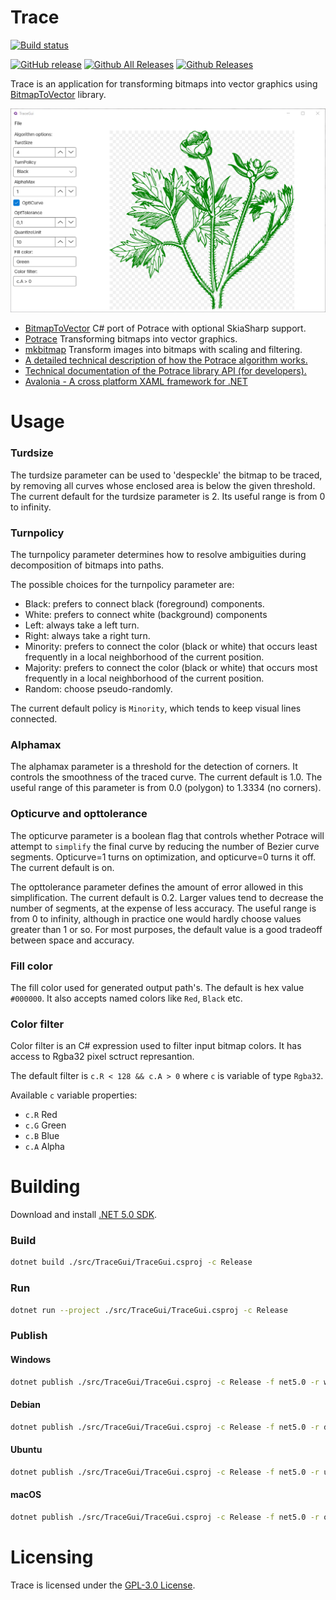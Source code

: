 # Trace

[![Build status](https://dev.azure.com/wieslawsoltes/GitHub/_apis/build/status/Trace)](https://dev.azure.com/wieslawsoltes/GitHub/_build/latest?definitionId=84)

[![GitHub release](https://img.shields.io/github/release/wieslawsoltes/trace.svg)](https://github.com/wieslawsoltes/trace)
[![Github All Releases](https://img.shields.io/github/downloads/wieslawsoltes/trace/total.svg)](https://github.com/wieslawsoltes/trace)
[![Github Releases](https://img.shields.io/github/downloads/wieslawsoltes/trace/latest/total.svg)](https://github.com/wieslawsoltes/trace)

Trace is an application for transforming bitmaps into vector graphics using [BitmapToVector](https://github.com/daltonks/BitmapToVector) library.

![](images/TraceGui.png)

* [BitmapToVector](https://github.com/daltonks/BitmapToVector) C# port of Potrace with optional SkiaSharp support.
* [Potrace](http://potrace.sourceforge.net/) Transforming bitmaps into vector graphics.
* [mkbitmap](http://potrace.sourceforge.net/mkbitmap.html) Transform images into bitmaps with scaling and filtering.
* [A detailed technical description of how the Potrace algorithm works.](http://potrace.sourceforge.net/potrace.pdf)
* [Technical documentation of the Potrace library API (for developers).](http://potrace.sourceforge.net/potracelib.pdf)
* [Avalonia - A cross platform XAML framework for .NET](http://avaloniaui.net/)

# Usage

### Turdsize

The turdsize parameter can be used to 'despeckle' the bitmap to be traced, by
removing all curves whose enclosed area is below the given threshold. The current default for the turdsize
parameter is 2. Its useful range is from 0 to infinity.

### Turnpolicy

The turnpolicy parameter determines how to resolve ambiguities during decomposition
of bitmaps into paths. 

The possible choices for the turnpolicy parameter are:
- Black: prefers to connect black (foreground) components.
- White: prefers to connect white (background) components
- Left: always take a left turn.
- Right: always take a right turn.
- Minority: prefers to connect the color (black or white) that occurs least frequently in a local neighborhood of the current position.
- Majority: prefers to connect the color (black or white) that occurs most frequently in a local neighborhood of the current position.
- Random: choose pseudo-randomly.

The current default policy is `Minority`, which tends to keep visual lines connected.

###  Alphamax

The alphamax parameter is a threshold for the detection of corners. It controls the
smoothness of the traced curve. The current default is 1.0. The
useful range of this parameter is from 0.0 (polygon) to 1.3334 (no corners).

### Opticurve and opttolerance

The opticurve parameter is a boolean flag that controls whether Potrace will attempt to `simplify` the final curve by reducing the number of Bezier curve segments.
Opticurve=1 turns on optimization, and opticurve=0 turns it off. The current default is on.

The opttolerance parameter defines the amount of error allowed in this simplification. The current default is 0.2. Larger values tend to decrease the number of
segments, at the expense of less accuracy. The useful range is from 0 to infinity, although in practice one would hardly choose values greater than 1 or so. For most
purposes, the default value is a good tradeoff between space and accuracy.

### Fill color

The fill color used for generated output path's. The default is hex value `#000000`. It also accepts named colors like `Red`, `Black` etc.

### Color filter

Color filter is an C# expression used to filter input bitmap colors. 
It has access to Rgba32 pixel sctruct represantion.

The default filter is `c.R < 128 && c.A > 0` where `c` is variable of type `Rgba32`.

Available `c` variable properties:
- `c.R` Red
- `c.G` Green
- `c.B` Blue
- `c.A` Alpha

# Building

Download and install [.NET 5.0 SDK](https://dotnet.microsoft.com/download).

### Build

```bash
dotnet build ./src/TraceGui/TraceGui.csproj -c Release
```

### Run

```bash
dotnet run --project ./src/TraceGui/TraceGui.csproj -c Release
```

### Publish

#### Windows

```bash
dotnet publish ./src/TraceGui/TraceGui.csproj -c Release -f net5.0 -r win7-x64 -o TraceGui-win7-x64
```

#### Debian

```bash
dotnet publish ./src/TraceGui/TraceGui.csproj -c Release -f net5.0 -r debian.8-x64 -o TraceGui-debian.8-x64
```

#### Ubuntu

```bash
dotnet publish ./src/TraceGui/TraceGui.csproj -c Release -f net5.0 -r ubuntu.14.04-x64 -o TraceGui-ubuntu.14.04-x64
```

#### macOS

```bash
dotnet publish ./src/TraceGui/TraceGui.csproj -c Release -f net5.0 -r osx.10.12-x64 -o TraceGui-osx.10.12-x64
```

# Licensing

Trace is licensed under the [GPL-3.0 License](LICENSE).
